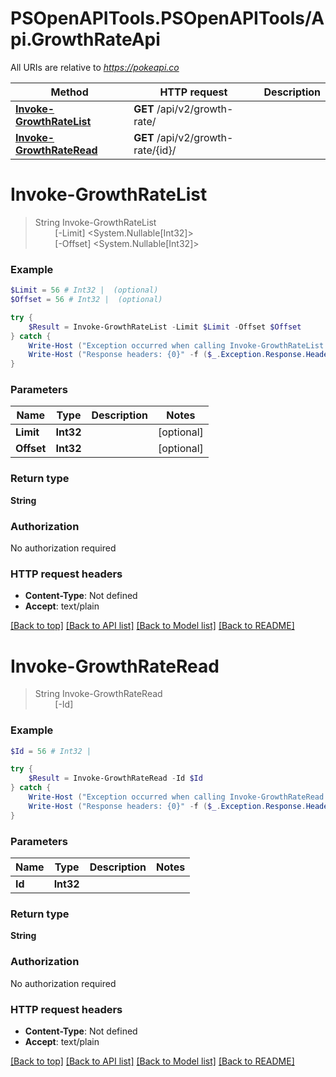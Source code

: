 # PSOpenAPITools.PSOpenAPITools/Api.GrowthRateApi

All URIs are relative to *https://pokeapi.co*

Method | HTTP request | Description
------------- | ------------- | -------------
[**Invoke-GrowthRateList**](GrowthRateApi.md#Invoke-GrowthRateList) | **GET** /api/v2/growth-rate/ | 
[**Invoke-GrowthRateRead**](GrowthRateApi.md#Invoke-GrowthRateRead) | **GET** /api/v2/growth-rate/{id}/ | 


<a name="Invoke-GrowthRateList"></a>
# **Invoke-GrowthRateList**
> String Invoke-GrowthRateList<br>
> &nbsp;&nbsp;&nbsp;&nbsp;&nbsp;&nbsp;&nbsp;&nbsp;[-Limit] <System.Nullable[Int32]><br>
> &nbsp;&nbsp;&nbsp;&nbsp;&nbsp;&nbsp;&nbsp;&nbsp;[-Offset] <System.Nullable[Int32]><br>



### Example
```powershell
$Limit = 56 # Int32 |  (optional)
$Offset = 56 # Int32 |  (optional)

try {
    $Result = Invoke-GrowthRateList -Limit $Limit -Offset $Offset
} catch {
    Write-Host ("Exception occurred when calling Invoke-GrowthRateList: {0}" -f ($_.ErrorDetails | ConvertFrom-Json))
    Write-Host ("Response headers: {0}" -f ($_.Exception.Response.Headers | ConvertTo-Json))
}
```

### Parameters

Name | Type | Description  | Notes
------------- | ------------- | ------------- | -------------
 **Limit** | **Int32**|  | [optional] 
 **Offset** | **Int32**|  | [optional] 

### Return type

**String**

### Authorization

No authorization required

### HTTP request headers

 - **Content-Type**: Not defined
 - **Accept**: text/plain

[[Back to top]](#) [[Back to API list]](../README.md#documentation-for-api-endpoints) [[Back to Model list]](../README.md#documentation-for-models) [[Back to README]](../README.md)

<a name="Invoke-GrowthRateRead"></a>
# **Invoke-GrowthRateRead**
> String Invoke-GrowthRateRead<br>
> &nbsp;&nbsp;&nbsp;&nbsp;&nbsp;&nbsp;&nbsp;&nbsp;[-Id] <Int32><br>



### Example
```powershell
$Id = 56 # Int32 | 

try {
    $Result = Invoke-GrowthRateRead -Id $Id
} catch {
    Write-Host ("Exception occurred when calling Invoke-GrowthRateRead: {0}" -f ($_.ErrorDetails | ConvertFrom-Json))
    Write-Host ("Response headers: {0}" -f ($_.Exception.Response.Headers | ConvertTo-Json))
}
```

### Parameters

Name | Type | Description  | Notes
------------- | ------------- | ------------- | -------------
 **Id** | **Int32**|  | 

### Return type

**String**

### Authorization

No authorization required

### HTTP request headers

 - **Content-Type**: Not defined
 - **Accept**: text/plain

[[Back to top]](#) [[Back to API list]](../README.md#documentation-for-api-endpoints) [[Back to Model list]](../README.md#documentation-for-models) [[Back to README]](../README.md)

